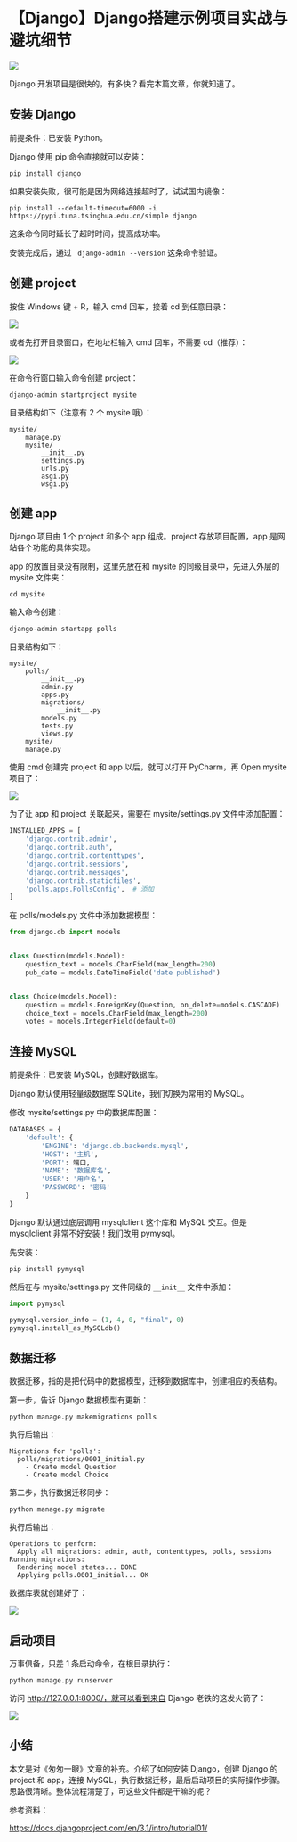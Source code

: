 # 【Django】Django搭建示例项目实战与避坑细节
![](../wanggang.png)


Django 开发项目是很快的，有多快？看完本篇文章，你就知道了。

## 安装 Django

前提条件：已安装 Python。

Django 使用 pip 命令直接就可以安装：

```shell
pip install django
```

如果安装失败，很可能是因为网络连接超时了，试试国内镜像：

```shell
pip install --default-timeout=6000 -i https://pypi.tuna.tsinghua.edu.cn/simple django
```

这条命令同时延长了超时时间，提高成功率。

安装完成后，通过 ` django-admin --version` 这条命令验证。

## 创建 project

按住 Windows 键 + R，输入 cmd 回车，接着 cd 到任意目录：

![](004002-【Django】Django搭建示例项目实战与避坑细节/image-20201127172206506.png)

或者先打开目录窗口，在地址栏输入 cmd 回车，不需要 cd（推荐）：

![](004002-【Django】Django搭建示例项目实战与避坑细节/image-20201127172405680.png)

在命令行窗口输入命令创建 project：

```shell
django-admin startproject mysite
```

目录结构如下（注意有 2 个 mysite 哦）：

```
mysite/
    manage.py
    mysite/
        __init__.py
        settings.py
        urls.py
        asgi.py
        wsgi.py
```

## 创建 app

Django 项目由 1 个 project 和多个 app 组成。project 存放项目配置，app 是网站各个功能的具体实现。

app 的放置目录没有限制，这里先放在和 mysite 的同级目录中，先进入外层的 mysite 文件夹：

```
cd mysite
```

输入命令创建：

```shell
django-admin startapp polls
```

目录结构如下：

```
mysite/
	polls/
        __init__.py
        admin.py
        apps.py
        migrations/
            __init__.py
        models.py
        tests.py
        views.py
    mysite/
    manage.py
```

使用 cmd 创建完 project 和 app 以后，就可以打开 PyCharm，再 Open mysite 项目了：

![](004002-【Django】Django搭建示例项目实战与避坑细节/image-20201130115751780.png)

为了让 app 和 project 关联起来，需要在 mysite/settings.py 文件中添加配置：

```python
INSTALLED_APPS = [
    'django.contrib.admin',
    'django.contrib.auth',
    'django.contrib.contenttypes',
    'django.contrib.sessions',
    'django.contrib.messages',
    'django.contrib.staticfiles',
    'polls.apps.PollsConfig',  # 添加
]
```

在 polls/models.py 文件中添加数据模型：

```python
from django.db import models


class Question(models.Model):
    question_text = models.CharField(max_length=200)
    pub_date = models.DateTimeField('date published')


class Choice(models.Model):
    question = models.ForeignKey(Question, on_delete=models.CASCADE)
    choice_text = models.CharField(max_length=200)
    votes = models.IntegerField(default=0)
```

## 连接 MySQL

前提条件：已安装 MySQL，创建好数据库。

Django 默认使用轻量级数据库 SQLite，我们切换为常用的 MySQL。

修改 mysite/settings.py 中的数据库配置：

```python
DATABASES = {
    'default': {
        'ENGINE': 'django.db.backends.mysql',
        'HOST': '主机',
        'PORT': 端口,
        'NAME': '数据库名',
        'USER': '用户名',
        'PASSWORD': '密码'
    }
}
```

Django 默认通过底层调用 mysqlclient 这个库和 MySQL 交互。但是 mysqlclient 非常不好安装！我们改用 pymysql。

先安装：

```shell
pip install pymysql
```

然后在与 mysite/settings.py 文件同级的 `__init__` 文件中添加：

```python
import pymysql

pymysql.version_info = (1, 4, 0, "final", 0)
pymysql.install_as_MySQLdb()
```

## 数据迁移

数据迁移，指的是把代码中的数据模型，迁移到数据库中，创建相应的表结构。

第一步，告诉 Django 数据模型有更新：

```shell
python manage.py makemigrations polls
```

执行后输出：

```
Migrations for 'polls':
  polls/migrations/0001_initial.py
    - Create model Question
    - Create model Choice
```

第二步，执行数据迁移同步：

```
python manage.py migrate
```

执行后输出：

```
Operations to perform:
  Apply all migrations: admin, auth, contenttypes, polls, sessions
Running migrations:
  Rendering model states... DONE
  Applying polls.0001_initial... OK
```

数据库表就创建好了：

![](004002-【Django】Django搭建示例项目实战与避坑细节/image-20201130120400321.png)

## 启动项目

万事俱备，只差 1 条启动命令，在根目录执行：

```
python manage.py runserver
```

访问 http://127.0.0.1:8000/，就可以看到来自 Django 老铁的这发火箭了：

![](004002-【Django】Django搭建示例项目实战与避坑细节/image-20201130120543518.png)

## 小结

本文是对《匆匆一眼》文章的补充。介绍了如何安装 Django，创建 Django 的 project 和 app，连接 MySQL，执行数据迁移，最后启动项目的实际操作步骤。思路很清晰。整体流程清楚了，可这些文件都是干嘛的呢？

参考资料：

https://docs.djangoproject.com/en/3.1/intro/tutorial01/